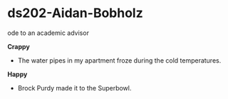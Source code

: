 # ds202-Aidan-Bobholz
ode to an academic advisor

**Crappy**
  - The water pipes in my apartment froze during the cold temperatures.

**Happy**
  - Brock Purdy made it to the Superbowl.
